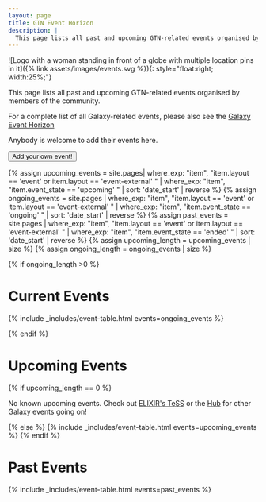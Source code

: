 ```yaml
---
layout: page
title: GTN Event Horizon
description: |
  This page lists all past and upcoming GTN-related events organised by members of the community.
---
```


![Logo with a woman standing in front of a globe with multiple location pins in it]({% link assets/images/events.svg %}){: style="float:right; width:25%;"}

This page lists all past and upcoming GTN-related events organised by members of the community.

For a complete list of all Galaxy-related events, please also see the [Galaxy Event Horizon](https://galaxyproject.org/events/)

Anybody is welcome to add their events here.

<a href="{% link faqs/gtn/gtn_event_create.md %}"><button type="button" class="btn btn-success">Add your own event!</button></a>

{% assign upcoming_events = site.pages| where_exp: "item", "item.layout == 'event' or item.layout == 'event-external' " | where_exp: "item", "item.event_state == 'upcoming' " | sort: 'date_start' | reverse %}
{% assign ongoing_events = site.pages | where_exp: "item", "item.layout == 'event' or item.layout == 'event-external' " | where_exp: "item", "item.event_state == 'ongoing'  " | sort: 'date_start' | reverse %}
{% assign past_events = site.pages    | where_exp: "item", "item.layout == 'event' or item.layout == 'event-external' " | where_exp: "item", "item.event_state == 'ended'    " | sort: 'date_start' | reverse %}
{% assign upcoming_length = upcoming_events | size %}
{% assign ongoing_length = ongoing_events | size %}

{% if ongoing_length >0 %}

# Current Events

{% include _includes/event-table.html events=ongoing_events %}

{% endif %}

# Upcoming Events

{% if upcoming_length == 0 %}
  <p>No known upcoming events. Check out <a href="https://tess.elixir-europe.org/events?q=galaxy">ELIXIR's TeSS</a> or the <a href="https://galaxyproject.org/events/">Hub</a> for other Galaxy events going on!</p>
{% else %}
  {% include _includes/event-table.html events=upcoming_events %}
{% endif %}

# Past Events

{% include _includes/event-table.html events=past_events %}
